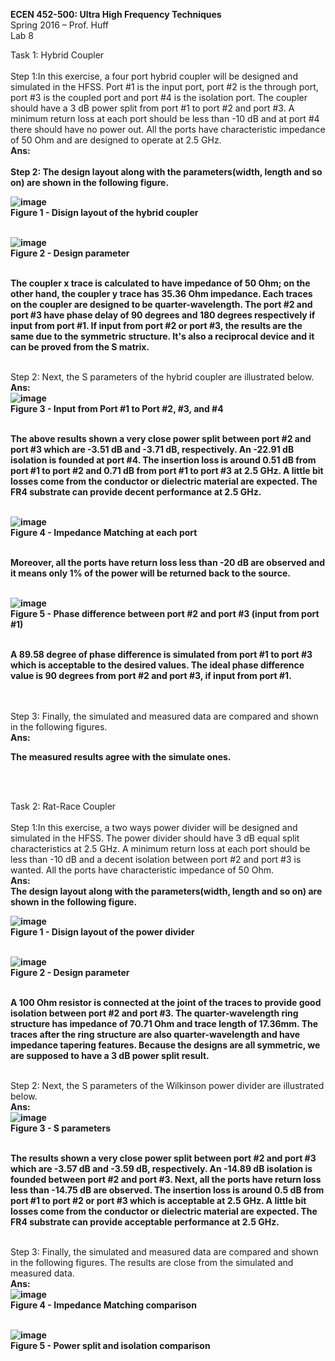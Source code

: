 <b>ECEN 452-500: Ultra High Frequency Techniques</b><br>
Spring 2016 – Prof. Huff<br>
Lab 8


Task 1: Hybrid Coupler<br>
<br>Step 1:In this exercise, a four port hybrid coupler will be designed and simulated in the HFSS. Port #1 is the input port, port #2 is the through port, port #3 is the coupled port and port #4 is the isolation port. The coupler should have a 3 dB power split from port #1 to port #2 and port #3. A minimum return loss at each port should be less than -10 dB and at port #4 there should have no power out. All the ports have characteristic impedance of 50 Ohm and are designed to operate at 2.5 GHz.<br>
<b>Ans:<br>
<br>Step 2: The design layout along with the parameters(width, length and so on) are shown in the following figure.<br>

![image](https://github.com/CourseReps/ECEN452-Spring2016/blob/master/Students/StevenYeh/Lab8/design_layout_hybrid_coupler.png)<br>
Figure 1 - Disign layout of the hybrid coupler<br><br>

![image](https://github.com/CourseReps/ECEN452-Spring2016/blob/master/Students/StevenYeh/Lab8/design_parameter_hybrid_coupler.png)<br>
Figure 2 - Design parameter<br><br>

The coupler x trace is calculated to have impedance of 50 Ohm; on the other hand, the coupler y trace has 35.36 Ohm impedance. Each traces on the coupler are designed to be quarter-wavelength. The port #2 and port #3 have phase delay of 90 degrees and 180 degrees respectively if input from port #1. If input from port #2 or port #3, the results are the same due to the symmetric structure. It's also a reciprocal device and it can be proved from the S matrix. <br></b>

<br>Step 2: Next, the S parameters of the hybrid coupler are illustrated below.<br>
<b>Ans:<br>
![image](https://github.com/CourseReps/ECEN452-Spring2016/blob/master/Students/StevenYeh/Lab8/input_port_s_parameters_dB_hybrid_coupler.png)<br>
Figure 3 - Input from Port #1 to Port #2, #3, and #4<br><br>

The above results shown a very close power split between port #2 and port #3 which are -3.51 dB and -3.71 dB, respectively. An -22.91 dB isolation is founded at port #4. The insertion loss is around 0.51 dB from port #1 to port #2 and 0.71 dB from port #1 to port #3 at 2.5 GHz. A little bit losses come from the conductor or dielectric material are expected. The FR4 substrate can provide decent performance at 2.5 GHz.<br><br>


![image](https://github.com/CourseReps/ECEN452-Spring2016/blob/master/Students/StevenYeh/Lab8/port_matching_s_parameters_dB_hybrid_coupler.png)<br>
Figure 4 - Impedance Matching at each port <br><br>

Moreover, all the ports have return loss less than -20 dB are observed and it means only 1% of the power will be returned back to the source.<br><br>



![image](https://github.com/CourseReps/ECEN452-Spring2016/blob/master/Students/StevenYeh/Lab8/input_port_90deg_phase_difference_hybrid_coupler.png)<br>
Figure 5 - Phase difference between port #2 and port #3 (input from port #1)<br><br>


A 89.58 degree of phase difference is simulated from port #1 to port #3 which is acceptable to the desired values. The ideal phase difference value is 90 degrees from port #2 and port #3, if input from port #1.</b><br><br>



<br>Step 3: Finally, the simulated and measured data are compared and shown in the following figures.<br>
<b>Ans:<br>




The measured results agree with the simulate ones.


</b><br><br>




Task 2: Rat-Race Coupler<br>
<br>Step 1:In this exercise, a two ways power divider will be designed and simulated in the HFSS. The power divider should have 3 dB equal split characteristics at 2.5 GHz. A minimum return loss at each port should be less than -10 dB and a decent isolation between port #2 and port #3 is wanted. All the ports have characteristic impedance of 50 Ohm.<br>
<b>Ans:<br>
The design layout along with the parameters(width, length and so on) are shown in the following figure.<br>

![image](https://github.com/CourseReps/ECEN452-Spring2016/blob/master/Students/StevenYeh/Lab7/design_layout.png)<br>
Figure 1 - Disign layout of the power divider<br><br>

![image](https://github.com/CourseReps/ECEN452-Spring2016/blob/master/Students/StevenYeh/Lab7/design_parameters.png)<br>
Figure 2 - Design parameter<br><br>

A 100 Ohm resistor is connected at the joint of the traces to provide good isolation between port #2 and port #3. The quarter-wavelength ring structure has impedance of 70.71 Ohm and trace length of 17.36mm. The traces after the ring structure are also quarter-wavelength and have impedance tapering features. Because the designs are all symmetric, we are supposed to have a 3 dB power split result.<br></b>

<br>Step 2: Next, the S parameters of the Wilkinson power divider are illustrated below.<br>
<b>Ans:<br>
![image](https://github.com/CourseReps/ECEN452-Spring2016/blob/master/Students/StevenYeh/Lab7/S_parameter.png)<br>
Figure 3 - S parameters<br><br>

The results shown a very close power split between port #2 and port #3 which are -3.57 dB and -3.59 dB, respectively. An -14.89 dB isolation is founded between port #2 and port #3. Next, all the ports have return loss less than -14.75 dB are observed. The insertion loss is around 0.5 dB from port #1 to port #2 or port #3 which is acceptable at 2.5 GHz. A little bit losses come from the conductor or dielectric material are expected. The FR4 substrate can provide acceptable performance at 2.5 GHz.</b><br>

<br>Step 3: Finally, the simulated and measured data are compared and shown in the following figures. The results are close from the simulated and measured data.<br>
<b>Ans:<br>
![image](https://github.com/CourseReps/ECEN452-Spring2016/blob/master/Students/StevenYeh/Lab7/impedance_matching_comparison.png)<br>
Figure 4 - Impedance Matching comparison <br><br>


![image](https://github.com/CourseReps/ECEN452-Spring2016/blob/master/Students/StevenYeh/Lab7/power_split_isolation_comparison.png)<br>
Figure 5 - Power split and isolation comparison</b><br><br>
